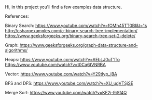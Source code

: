 Hi, in this project you'll find a few examples data structure.


References:

Binary Search:
  https://www.youtube.com/watch?v=fOMh45TT0BI&t=1s
  http://csharpexamples.com/c-binary-search-tree-implementation/
  https://www.geeksforgeeks.org/binary-search-tree-set-2-delete/

Graph:
  https://www.geeksforgeeks.org/graph-data-structure-and-algorithms/

Heaps:
  https://www.youtube.com/watch?v=AEbLJ0uT1To
  https://www.youtube.com/watch?v=t0Cq6tVNRBA

Vector:
  https://www.youtube.com/watch?v=Y29tlyp_jBA

BFS and DFS: 
  https://www.youtube.com/watch?v=XU_ugVTSjSE

Merge Sort:
  https://www.youtube.com/watch?v=KF2j-9iSf4Q